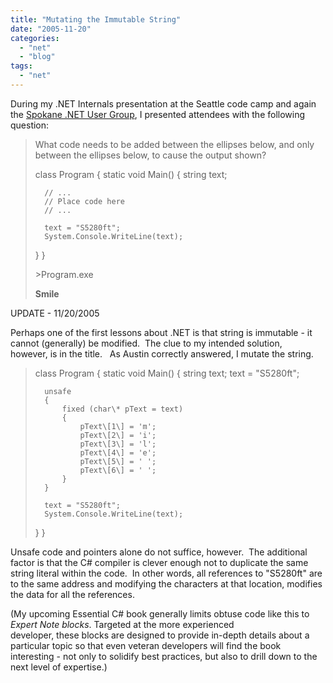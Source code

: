 ```yaml
---
title: "Mutating the Immutable String"
date: "2005-11-20"
categories: 
  - "net"
  - "blog"
tags: 
  - "net"
---
```


During my .NET Internals presentation at the Seattle code camp and again the [Spokane .NET User Group](https://www.meetup.com/Spokane-NET-User-Group/), I presented attendees with the following question:

> What code needs to be added between the ellipses below, and only between the ellipses below, to cause the output shown?
> 
> class Program
> {
>   static void Main()
>   {
>       string text;
> 
>       // ...
>       // Place code here
>       // ...
> 
>       text = "S5280ft";
>       System.Console.WriteLine(text);
>   }
> }
> 
> \>Program.exe
> 
> **Smile**

UPDATE - 11/20/2005

Perhaps one of the first lessons about .NET is that string is immutable - it cannot (generally) be modified.  The clue to my intended solution, however, is in the title.   As Austin correctly answered, I mutate the string.

> class Program
> {
>   static void Main()
>   {
>       string text;
>       text = "S5280ft";
> 
>       unsafe
>       {
>           fixed (char\* pText = text)
>           {
>               pText\[1\] = 'm';
>               pText\[2\] = 'i';
>               pText\[3\] = 'l';
>               pText\[4\] = 'e';
>               pText\[5\] = ' ';
>               pText\[6\] = ' ';
>           }
>       }
> 
>       text = "S5280ft";
>       System.Console.WriteLine(text);
>   }
> }

Unsafe code and pointers alone do not suffice, however.  The additional factor is that the C# compiler is clever enough not to duplicate the same string literal within the code.  In other words, all references to "S5280ft" are to the same address and modifying the characters at that location, modifies the data for all the references.

(My upcoming Essential C# book generally limits obtuse code like this to _Expert Note blocks_. Targeted at the more experienced developer, these blocks are designed to provide in-depth details about a particular topic so that even veteran developers will find the book interesting - not only to solidify best practices, but also to drill down to the next level of expertise.)
